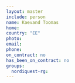 ```yaml
---
layout: master
include: person
name: Kaevand Toomas
home:
country: "EE"
photo:
email:
phone:
on_contract: no
has_been_on_contract: no
groups:
  nordiquest-rg:
---
```

